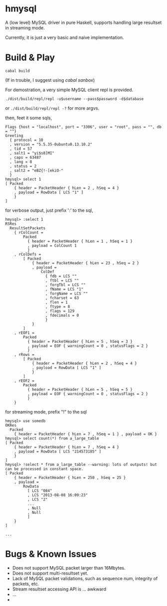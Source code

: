 # hmysql

A (low level) MySQL driver in pure Haskell, supports handling large resultset in streaming mode.

Currently, it is just a very basic and naive implementation.



# Build & Play


`cabal build`

(If in trouble, I suggest using *cabal sanbox*)

For demostration, a very simple MySQL client repl is provided.

`./dist/build/repl/repl -u$username --pass$password -d$database`

or `./dist/build/repl/repl -?` for more argvs.

then, feet it some sqls,

    Flags {host = "localhost", port = "3306", user = "root", pass = "", db = ""}
    Greeting
      { protocol = 10
      , version = "5.5.35-0ubuntu0.13.10.2"
      , tid = 57
      , salt1 = "yi$s8]MI"
      , caps = 63487
      , lang = 8
      , status = 2
      , salt2 = "eBZ{!-[ekiO-"
      }
    hmysql> select 1
    [ Packed
        { header = PacketHeader { hLen = 2 , hSeq = 4 }
        , payload = RowData [ LCS "1" ]
        }
    ]
    
for verbose output, just prefix ':' to the sql,
  
    hmysql> :select 1
    RSRes
      ResultSetPackets
        { rColCount =
            Packed
              { header = PacketHeader { hLen = 1 , hSeq = 1 }
              , payload = ColCount 1
              }
        , rColDefs =
            [ Packed
                { header = PacketHeader { hLen = 23 , hSeq = 2 }
                , payload =
                    ColDef
                      { fdb = LCS ""
                      , ftbl = LCS ""
                      , forgTbl = LCS ""
                      , fName = LCS "1"
                      , forgName = LCS ""
                      , fcharset = 63
                      , flen = 1
                      , ftype = 8
                      , flags = 129
                      , fdecimals = 0
                      }
                }
            ]
        , rEOF1 =
            Packed
              { header = PacketHeader { hLen = 5 , hSeq = 3 }
              , payload = EOF { warningCount = 0 , statusFlags = 2 }
              }
        , rRows =
            [ Packed
                { header = PacketHeader { hLen = 2 , hSeq = 4 }
                , payload = RowData [ LCS "1" ]
                }
            ]
        , rEOF2 =
            Packed
              { header = PacketHeader { hLen = 5 , hSeq = 5 }
              , payload = EOF { warningCount = 0 , statusFlags = 2 }
              }
        }

for streaming mode, prefix "!" to the sql

    hmysql> use somedb
    OKRes
      Packed
        { header = PacketHeader { hLen = 7 , hSeq = 1 } , payload = OK }
    hmysql> select count(*) from a_large_table
    [ Packed
        { header = PacketHeader { hLen = 7 , hSeq = 4 }
        , payload = RowData [ LCS "214573185" ]
        }
    ]
    hmysql> !select * from a_large_table --warning: lots of outputs! but can be processed in constant space.
    [ Packed
        { header = PacketHeader { hLen = 250 , hSeq = 25 }
        , payload =
            RowData
              [ LCS "084"
              , LCS "2013-08-08 16:09:23"
              , LCS "2"
              ...
              , Null
              , Null
              ]
        }
    ]
    
    ...
        

# Bugs & Known Issues

* Does not support MySQL packet larger than 16Mbytes. 
* Does not support multi-resultset yet.
* Lack of MySQL packet validations, such as sequence num, integrity of packets, etc.
* Stream resultset accessing API is ... awkward
* ...
* 
